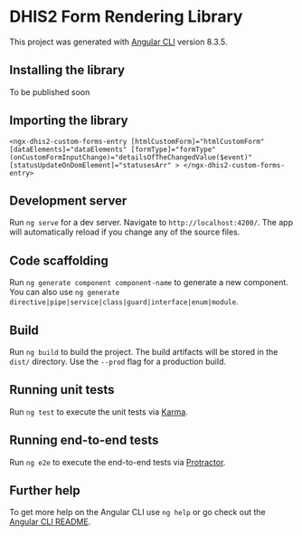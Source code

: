 # DHIS2 Form Rendering Library

This project was generated with [Angular CLI](https://github.com/angular/angular-cli) version 8.3.5.

## Installing the library

To be published soon

## Importing the library

`<ngx-dhis2-custom-forms-entry [htmlCustomForm]="htmlCustomForm" [dataElements]="dataElements" [formType]="formType" (onCustomFormInputChange)="detailsOfTheChangedValue($event)" [statusUpdateOnDomElement]="statusesArr" > </ngx-dhis2-custom-forms-entry>`

## Development server

Run `ng serve` for a dev server. Navigate to `http://localhost:4200/`. The app will automatically reload if you change any of the source files.

## Code scaffolding

Run `ng generate component component-name` to generate a new component. You can also use `ng generate directive|pipe|service|class|guard|interface|enum|module`.

## Build

Run `ng build` to build the project. The build artifacts will be stored in the `dist/` directory. Use the `--prod` flag for a production build.

## Running unit tests

Run `ng test` to execute the unit tests via [Karma](https://karma-runner.github.io).

## Running end-to-end tests

Run `ng e2e` to execute the end-to-end tests via [Protractor](http://www.protractortest.org/).

## Further help

To get more help on the Angular CLI use `ng help` or go check out the [Angular CLI README](https://github.com/angular/angular-cli/blob/master/README.md).
